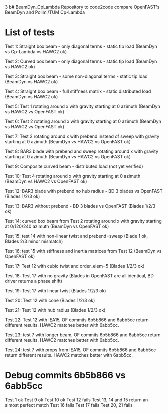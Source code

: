 3 b# BeamDyn_CpLambda
Repository to code2code compare OpenFAST's BeamDyn and Polimi/TUM Cp-Lambda

# List of tests

Test 1: Straight box beam - only diagonal terms - static tip load (BeamDyn vs Cp-Lambda vs HAWC2 ok)

Test 2: Curved box beam - only diagonal terms - static tip load (BeamDyn vs HAWC2 ok)

Test 3: Straight box beam - some non-diagonal terms - static tip load (BeamDyn vs HAWC2 ok)

Test 4: Straight box beam - full stiffness matrix - static distributed load (BeamDyn vs HAWC2 ok)

Test 5: Test 1 rotating around x with gravity starting at 0 azimuth (BeamDyn vs HAWC2 vs OpenFAST ok)

Test 6: Test 2 rotating around x with gravity starting at 0 azimuth (BeamDyn vs HAWC2 vs OpenFAST ok)

Test 7: Test 2 rotating around x with prebend instead of sweep with gravity starting at 0 azimuth (BeamDyn vs HAWC2 vs OpenFAST ok)

Test 8: BAR3 blade with prebend and sweep rotating around x with gravity starting at 0 azimuth (BeamDyn vs HAWC2 vs OpenFAST ok)

Test 9: Composite curved beam - distributed load (not yet verified)

Test 10: Test 4 rotating around x with gravity starting at 0 azimuth (BeamDyn vs HAWC2 vs OpenFAST ok)

Test 12: BAR3 blade with prebend no hub radius - BD 3 blades vs OpenFAST (Blades 1/2/3 ok)

Test 13: BAR3 without prebend - BD 3 blades vs OpenFAST (Blades 1/2/3 ok)

Test 14: curved box beam from Test 2 rotating around x with gravity starting at 0/120/240 azimuth (BeamDyn vs OpenFAST ok)

Test 15: test 14 with non-linear twist and prebend=sweep (Blade 1 ok, Blades 2/3 minor mismatch)

Test 16: test 15 with stiffness and inertia matrices from Test 12 (BeamDyn vs OpenFAST ok)

Test 17: Test 12 with cubic twist and order_elem=5 (Blades 1/2/3 ok)

Test 18: Test 17 with no gravity (Blades in OpenFAST are all identical, BD driver returns a phase shift)

Test 19: Test 17 with linear twist (Blades 1/2/3 ok)

Test 20: Test 12 with cone (Blades 1/2/3 ok)

Test 21: Test 12 with hub radius (Blades 1/2/3 ok)

Test 22: Test 12 with IEA15, OF commits 6b5b866 and 6abb5cc return different results. HAWC2 matches better with 6abb5cc.

Test 23: test 7 with longer beam, OF commits 6b5b866 and 6abb5cc return different results. HAWC2 matches better with 6abb5cc.

Test 24: test 7 with props from IEA15, OF commits 6b5b866 and 6abb5cc return different results. HAWC2 matches better with 6abb5cc.

# Debug commits 6b5b866 vs 6abb5cc
Test 1 ok
Test 9 ok
Test 10 ok
Test 12 fails
Test 13, 14 and 15 return an almost perfect match
Test 16 fails
Test 17 fails
Test 20, 21 fails
